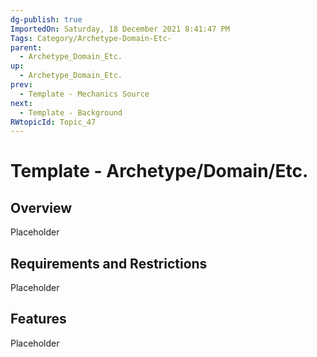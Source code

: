 ```yaml
---
dg-publish: true
ImportedOn: Saturday, 18 December 2021 8:41:47 PM
Tags: Category/Archetype-Domain-Etc-
parent:
  - Archetype_Domain_Etc.
up:
  - Archetype_Domain_Etc.
prev:
  - Template - Mechanics Source
next:
  - Template - Background
RWtopicId: Topic_47
---
```

# Template - Archetype/Domain/Etc.
## Overview
Placeholder

## Requirements and Restrictions
Placeholder

## Features
Placeholder

